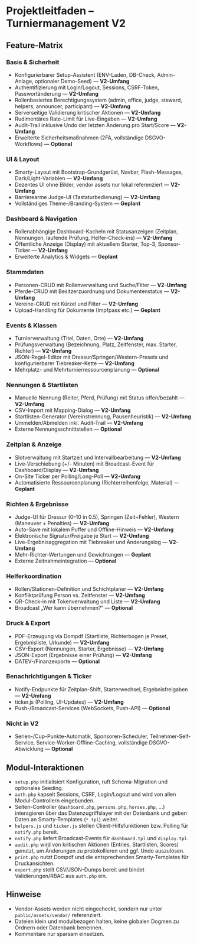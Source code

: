 # Projektleitfaden – Turniermanagement V2

## Feature-Matrix

### Basis & Sicherheit
- Konfigurierbarer Setup-Assistent (ENV-Laden, DB-Check, Admin-Anlage, optionaler Demo-Seed) — **V2-Umfang**
- Authentifizierung mit Login/Logout, Sessions, CSRF-Token, Passwortänderung — **V2-Umfang**
- Rollenbasiertes Berechtigungssystem (admin, office, judge, steward, helpers, announcer, participant) — **V2-Umfang**
- Serverseitige Validierung kritischer Aktionen — **V2-Umfang**
- Rudimentäres Rate-Limit für Live-Eingaben — **V2-Umfang**
- Audit-Trail inklusive Undo der letzten Änderung pro Start/Score — **V2-Umfang**
- Erweiterte Sicherheitsmaßnahmen (2FA, vollständige DSGVO-Workflows) — **Optional**

### UI & Layout
- Smarty-Layout mit Bootstrap-Grundgerüst, Navbar, Flash-Messages, Dark/Light-Variablen — **V2-Umfang**
- Dezentes UI ohne Bilder, vendor assets nur lokal referenziert — **V2-Umfang**
- Barrierearme Judge-UI (Tastaturbedienung) — **V2-Umfang**
- Vollständiges Theme-/Branding-System — **Geplant**

### Dashboard & Navigation
- Rollenabhängige Dashboard-Kacheln mit Statusanzeigen (Zeitplan, Nennungen, laufende Prüfung, Helfer-Check-ins) — **V2-Umfang**
- Öffentliche Anzeige (Display) mit aktuellem Starter, Top-3, Sponsor-Ticker — **V2-Umfang**
- Erweiterte Analytics & Widgets — **Geplant**

### Stammdaten
- Personen-CRUD mit Rollenverwaltung und Suche/Filter — **V2-Umfang**
- Pferde-CRUD mit Besitzerzuordnung und Dokumentenstatus — **V2-Umfang**
- Vereine-CRUD mit Kürzel und Filter — **V2-Umfang**
- Upload-Handling für Dokumente (Impfpass etc.) — **Geplant**

### Events & Klassen
- Turnierverwaltung (Titel, Daten, Orte) — **V2-Umfang**
- Prüfungsverwaltung (Bezeichnung, Platz, Zeitfenster, max. Starter, Richter) — **V2-Umfang**
- JSON-Regel-Editor mit Dressur/Springen/Western-Presets und konfigurierbarer Tiebreaker-Kette — **V2-Umfang**
- Mehrplatz- und Mehrturnierressourcenplanung — **Optional**

### Nennungen & Startlisten
- Manuelle Nennung (Reiter, Pferd, Prüfung) mit Status offen/bezahlt — **V2-Umfang**
- CSV-Import mit Mapping-Dialog — **V2-Umfang**
- Startlisten-Generator (Vereinstrennung, Pausenheuristik) — **V2-Umfang**
- Ummelden/Abmelden inkl. Audit-Trail — **V2-Umfang**
- Externe Nennungsschnittstellen — **Optional**

### Zeitplan & Anzeige
- Slotverwaltung mit Startzeit und Intervallbearbeitung — **V2-Umfang**
- Live-Verschiebung (+/- Minuten) mit Broadcast-Event für Dashboard/Display — **V2-Umfang**
- On-Site Ticker per Polling/Long-Poll — **V2-Umfang**
- Automatisierte Ressourcenplanung (Richterreihenfolge, Material) — **Geplant**

### Richten & Ergebnisse
- Judge-UI für Dressur (0–10 in 0.5), Springen (Zeit+Fehler), Western (Maneuver + Penalties) — **V2-Umfang**
- Auto-Save mit lokalem Puffer und Offline-Hinweis — **V2-Umfang**
- Elektronische Signatur/Freigabe je Start — **V2-Umfang**
- Live-Ergebnisaggregation mit Tiebreaker und Änderungslog — **V2-Umfang**
- Mehr-Richter-Wertungen und Gewichtungen — **Geplant**
- Externe Zeitnahmeintegration — **Optional**

### Helferkoordination
- Rollen/Stationen-Definition und Schichtplaner — **V2-Umfang**
- Konfliktprüfung Person vs. Zeitfenster — **V2-Umfang**
- QR-Check-in mit Tokenverwaltung und Liste — **V2-Umfang**
- Broadcast „Wer kann übernehmen?“ — **Optional**

### Druck & Export
- PDF-Erzeugung via Dompdf (Startliste, Richterbogen je Preset, Ergebnisliste, Urkunde) — **V2-Umfang**
- CSV-Export (Nennungen, Starter, Ergebnisse) — **V2-Umfang**
- JSON-Export (Ergebnisse einer Prüfung) — **V2-Umfang**
- DATEV-/Finanzexporte — **Optional**

### Benachrichtigungen & Ticker
- Notify-Endpunkte für Zeitplan-Shift, Starterwechsel, Ergebnisfreigaben — **V2-Umfang**
- ticker.js (Polling, UI-Updates) — **V2-Umfang**
- Push-/Broadcast-Services (WebSockets, Push-API) — **Optional**

### Nicht in V2
- Serien-/Cup-Punkte-Automatik, Sponsoren-Scheduler, Teilnehmer-Self-Service, Service-Worker-Offline-Caching, vollständige DSGVO-Abwicklung — **Optional**

## Modul-Interaktionen
- `setup.php` initialisiert Konfiguration, ruft Schema-Migration und optionales Seeding.
- `auth.php` kapselt Sessions, CSRF, Login/Logout und wird von allen Modul-Controllern eingebunden.
- Seiten-Controller (`dashboard.php`, `persons.php`, `horses.php`, ...) interagieren über das Datenzugriffslayer mit der Datenbank und geben Daten an Smarty-Templates (`*.tpl`) weiter.
- `helpers.js` und `ticker.js` stellen Client-Hilfsfunktionen bzw. Polling für `notify.php` bereit.
- `notify.php` liefert Broadcast-Events für `dashboard.tpl` und `display.tpl`.
- `audit.php` wird von kritischen Aktionen (Entries, Startlisten, Scores) genutzt, um Änderungen zu protokollieren und ggf. Undo auszulösen.
- `print.php` nutzt Dompdf und die entsprechenden Smarty-Templates für Druckansichten.
- `export.php` stellt CSV/JSON-Dumps bereit und bindet Validierungen/RBAC aus `auth.php` ein.

## Hinweise
- Vendor-Assets werden nicht eingecheckt, sondern nur unter `public/assets/vendor/` referenziert.
- Dateien klein und modulbezogen halten, keine globalen Dogmen zu Ordnern oder Datenbank benennen.
- Kommentare nur sparsam einsetzen.
